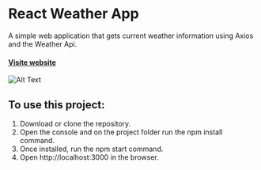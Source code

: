 # React Weather App

A simple web application that gets current weather information using Axios and the Weather Api.

#### [Visite website](http://weather-app.luciapeterlin.surge.sh/)

![Alt Text](https://media.giphy.com/media/v1.Y2lkPTc5MGI3NjExZGEzN2M3MzI1ZjE3MmY3NDdhODFmYjgzMDViM2M2ODNmNzNlZTAzNyZjdD1n/j2Bbs2qAUNwlFoizAP/giphy.gif)

## To use this project: 

1) Download or clone the repository.
2) Open the console and on the project folder run the npm install command.
3) Once installed, run the npm start command.
4) Open http://localhost:3000 in the browser.
